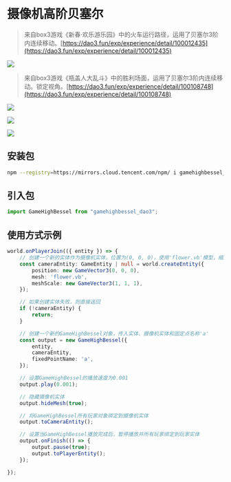 # 摄像机高阶贝塞尔

>来自box3游戏《新春·欢乐游乐园》中的火车运行路径，运用了贝塞尔3阶内连续移动。[https://dao3.fun/exp/experience/detail/100012435](https://dao3.fun/exp/experience/detail/100012435)


![](https://static.codemao.cn/pickduck/Hkh0XuvWkx.gif?hash=lm78J0LS8CUIYMHZDEuyLx-7CMLQ)


>来自box3游戏《瓶盖人大乱斗》中的胜利场面，运用了贝塞尔3阶内连续移动。锁定视角。[https://dao3.fun/exp/experience/detail/100108748](https://dao3.fun/exp/experience/detail/100108748)


![](https://static.codemao.cn/pickduck/HyMx4dvbyx.gif?hash=lg9KArMwdfxvjKmGEpH1akLVqtTN)

![](https://static.codemao.cn/pickduck/SyWfEdwbke.gif?hash=ljTs4HwUvh9Efg8bS8IYd-SrQlLJ)

![](https://static.codemao.cn/pickduck/HJ974uPWkl.gif?hash=ltaGwWNW1HTCAem8VEW55gOcqc3U)



## 安装包
```bash
npm --registry=https://mirrors.cloud.tencent.com/npm/ i gamehighbessel_dao3
```

## 引入包

```typescript
import GameHighBessel from "gamehighbessel_dao3"; 
```

## 使用方式示例
```typescript
world.onPlayerJoin(({ entity }) => {
    // 创建一个新的实体作为摄像机实体，位置为(0, 0, 0)，使用'flower.vb'模型，缩放比例为(1, 1, 1)
    const cameraEntity: GameEntity | null = world.createEntity({
        position: new GameVector3(0, 0, 0),
        mesh: 'flower.vb',
        meshScale: new GameVector3(1, 1, 1),
    });

    // 如果创建实体失败，则直接返回
    if (!cameraEntity) {
        return;
    }

    // 创建一个新的GameHighBessel对象，传入实体、摄像机实体和固定点名称'a'
    const output = new GameHighBessel({
        entity,
        cameraEntity,
        fixedPointName: 'a',
    });

    // 设置GameHighBessel的播放速度为0.001
    output.play(0.001);

    // 隐藏摄像机实体
    output.hideMesh(true);

    // 将GameHighBessel所有玩家对象绑定到摄像机实体
    output.toCameraEntity();

    // 设置当GameHighBessel播放完成后，暂停播放并所有玩家绑定到玩家实体
    output.onFinish(() => {
        output.pause(true);
        output.toPlayerEntity();
    });

});
```

